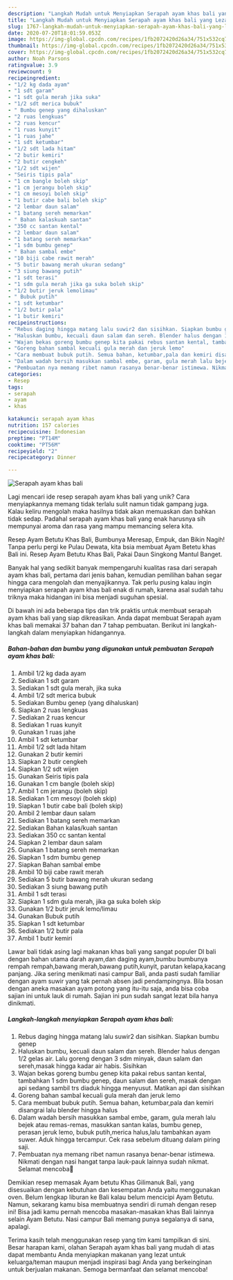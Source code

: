 ```yaml
---
description: "Langkah Mudah untuk Menyiapkan Serapah ayam khas bali yang Lezat"
title: "Langkah Mudah untuk Menyiapkan Serapah ayam khas bali yang Lezat"
slug: 1767-langkah-mudah-untuk-menyiapkan-serapah-ayam-khas-bali-yang-lezat
date: 2020-07-20T18:01:59.053Z
image: https://img-global.cpcdn.com/recipes/1fb2072420d26a34/751x532cq70/serapah-ayam-khas-bali-foto-resep-utama.jpg
thumbnail: https://img-global.cpcdn.com/recipes/1fb2072420d26a34/751x532cq70/serapah-ayam-khas-bali-foto-resep-utama.jpg
cover: https://img-global.cpcdn.com/recipes/1fb2072420d26a34/751x532cq70/serapah-ayam-khas-bali-foto-resep-utama.jpg
author: Noah Parsons
ratingvalue: 3.9
reviewcount: 9
recipeingredient:
- "1/2 kg dada ayam"
- "1 sdt garam"
- "1 sdt gula merah jika suka"
- "1/2 sdt merica bubuk"
- " Bumbu genep yang dihaluskan"
- "2 ruas lengkuas"
- "2 ruas kencur"
- "1 ruas kunyit"
- "1 ruas jahe"
- "1 sdt ketumbar"
- "1/2 sdt lada hitam"
- "2 butir kemiri"
- "2 butir cengkeh"
- "1/2 sdt wijen"
- "Seiris tipis pala"
- "1 cm bangle boleh skip"
- "1 cm jerangu boleh skip"
- "1 cm mesoyi boleh skip"
- "1 butir cabe bali boleh skip"
- "2 lembar daun salam"
- "1 batang sereh memarkan"
- " Bahan kalaskuah santan"
- "350 cc santan kental"
- "2 lembar daun salam"
- "1 batang sereh memarkan"
- "1 sdm bumbu genep"
- " Bahan sambal embe"
- "10 biji cabe rawit merah"
- "5 butir bawang merah ukuran sedang"
- "3 siung bawang putih"
- "1 sdt terasi"
- "1 sdm gula merah jika ga suka boleh skip"
- "1/2 butir jeruk lemolimau"
- " Bubuk putih"
- "1 sdt ketumbar"
- "1/2 butir pala"
- "1 butir kemiri"
recipeinstructions:
- "Rebus daging hingga matang lalu suwir2 dan sisihkan. Siapkan bumbu genep"
- "Haluskan bumbu, kecuali daun salam dan sereh. Blender halus dengan 1/2 gelas air. Lalu goreng dengan 3 sdm minyak, daun salam dan sereh,masak hingga kadar air habis. Sisihkan"
- "Wajan bekas goreng bumbu genep kita pakai rebus santan kental, tambahkan 1 sdm bumbu genep, daun salam dan sereh, masak dengan api sedang sambil trs diaduk hingga menyusut. Matikan api dan sisihkan"
- "Goreng bahan sambal kecuali gula merah dan jeruk lemo"
- "Cara membuat bubuk putih. Semua bahan, ketumbar,pala dan kemiri disangrai lalu blender hingga halus"
- "Dalam wadah bersih masukkan sambal embe, garam, gula merah lalu bejek atau remas-remas, masukkan santan kalas, bumbu genep, perasan jeruk lemo, bubuk putih,merica halus,lalu tambahkan ayam suwer. Aduk hingga tercampur. Cek rasa sebelum dituang dalam piring saji."
- "Pembuatan nya memang ribet namun rasanya benar-benar istimewa. Nikmati dengan nasi hangat tanpa lauk-pauk lainnya sudah nikmat. Selamat mencoba🤗"
categories:
- Resep
tags:
- serapah
- ayam
- khas

katakunci: serapah ayam khas 
nutrition: 157 calories
recipecuisine: Indonesian
preptime: "PT14M"
cooktime: "PT56M"
recipeyield: "2"
recipecategory: Dinner

---
```



![Serapah ayam khas bali](https://img-global.cpcdn.com/recipes/1fb2072420d26a34/751x532cq70/serapah-ayam-khas-bali-foto-resep-utama.jpg)

Lagi mencari ide resep serapah ayam khas bali yang unik? Cara menyiapkannya memang tidak terlalu sulit namun tidak gampang juga. Kalau keliru mengolah maka hasilnya tidak akan memuaskan dan bahkan tidak sedap. Padahal serapah ayam khas bali yang enak harusnya sih mempunyai aroma dan rasa yang mampu memancing selera kita.

Resep Ayam Betutu Khas Bali, Bumbunya Meresap, Empuk, dan Bikin Nagih! Tanpa perlu pergi ke Pulau Dewata, kita bsia membuat Ayam Betetu khas Bali ini. Resep Ayam Betutu Khas Bali, Pakai Daun Singkong Mantul Banget.

Banyak hal yang sedikit banyak mempengaruhi kualitas rasa dari serapah ayam khas bali, pertama dari jenis bahan, kemudian pemilihan bahan segar hingga cara mengolah dan menyajikannya. Tak perlu pusing kalau ingin menyiapkan serapah ayam khas bali enak di rumah, karena asal sudah tahu triknya maka hidangan ini bisa menjadi suguhan spesial.


Di bawah ini ada beberapa tips dan trik praktis untuk membuat serapah ayam khas bali yang siap dikreasikan. Anda dapat membuat Serapah ayam khas bali memakai 37 bahan dan 7 tahap pembuatan. Berikut ini langkah-langkah dalam menyiapkan hidangannya.

<!--inarticleads1-->

##### Bahan-bahan dan bumbu yang digunakan untuk pembuatan Serapah ayam khas bali:

1. Ambil 1/2 kg dada ayam
1. Sediakan 1 sdt garam
1. Sediakan 1 sdt gula merah, jika suka
1. Ambil 1/2 sdt merica bubuk
1. Sediakan  Bumbu genep (yang dihaluskan)
1. Siapkan 2 ruas lengkuas
1. Sediakan 2 ruas kencur
1. Sediakan 1 ruas kunyit
1. Gunakan 1 ruas jahe
1. Ambil 1 sdt ketumbar
1. Ambil 1/2 sdt lada hitam
1. Gunakan 2 butir kemiri
1. Siapkan 2 butir cengkeh
1. Siapkan 1/2 sdt wijen
1. Gunakan Seiris tipis pala
1. Gunakan 1 cm bangle (boleh skip)
1. Ambil 1 cm jerangu (boleh skip)
1. Sediakan 1 cm mesoyi (boleh skip)
1. Siapkan 1 butir cabe bali (boleh skip)
1. Ambil 2 lembar daun salam
1. Sediakan 1 batang sereh memarkan
1. Sediakan  Bahan kalas/kuah santan
1. Sediakan 350 cc santan kental
1. Siapkan 2 lembar daun salam
1. Gunakan 1 batang sereh memarkan
1. Siapkan 1 sdm bumbu genep
1. Siapkan  Bahan sambal embe
1. Ambil 10 biji cabe rawit merah
1. Sediakan 5 butir bawang merah ukuran sedang
1. Sediakan 3 siung bawang putih
1. Ambil 1 sdt terasi
1. Siapkan 1 sdm gula merah, jika ga suka boleh skip
1. Gunakan 1/2 butir jeruk lemo/limau
1. Gunakan  Bubuk putih
1. Siapkan 1 sdt ketumbar
1. Sediakan 1/2 butir pala
1. Ambil 1 butir kemiri


Lawar bali tidak asing lagi makanan khas bali yang sangat populer DI bali dengan bahan utama darah ayam,dan daging ayam,bumbu bumbunya rempah rempah,bawang merah,bawang putih,kunyit, parutan kelapa,kacang panjang. Jika sering menikmati nasi campur Bali, anda pasti sudah familiar dengan ayam suwir yang tak pernah absen jadi pendampingnya. Bila bosan dengan aneka masakan ayam potong yang itu-itu saja, anda bisa coba sajian ini untuk lauk di rumah. Sajian ini pun sudah sangat lezat bila hanya dinikmati. 

<!--inarticleads2-->

##### Langkah-langkah menyiapkan Serapah ayam khas bali:

1. Rebus daging hingga matang lalu suwir2 dan sisihkan. Siapkan bumbu genep
1. Haluskan bumbu, kecuali daun salam dan sereh. Blender halus dengan 1/2 gelas air. Lalu goreng dengan 3 sdm minyak, daun salam dan sereh,masak hingga kadar air habis. Sisihkan
1. Wajan bekas goreng bumbu genep kita pakai rebus santan kental, tambahkan 1 sdm bumbu genep, daun salam dan sereh, masak dengan api sedang sambil trs diaduk hingga menyusut. Matikan api dan sisihkan
1. Goreng bahan sambal kecuali gula merah dan jeruk lemo
1. Cara membuat bubuk putih. Semua bahan, ketumbar,pala dan kemiri disangrai lalu blender hingga halus
1. Dalam wadah bersih masukkan sambal embe, garam, gula merah lalu bejek atau remas-remas, masukkan santan kalas, bumbu genep, perasan jeruk lemo, bubuk putih,merica halus,lalu tambahkan ayam suwer. Aduk hingga tercampur. Cek rasa sebelum dituang dalam piring saji.
1. Pembuatan nya memang ribet namun rasanya benar-benar istimewa. Nikmati dengan nasi hangat tanpa lauk-pauk lainnya sudah nikmat. Selamat mencoba🤗


Demikian resep memasak Ayam betutu Khas Gilimanuk Bali, yang disesuaikan dengan kebutuhan dan kesempatan Anda yaitu menggunakan oven. Belum lengkap liburan ke Bali kalau belum mencicipi Ayam Betutu. Namun, sekarang kamu bisa membuatnya sendiri di rumah dengan resep ini! Bisa jadi kamu pernah mencoba masakan-masakan khas Bali lainnya selain Ayam Betutu. Nasi campur Bali memang punya segalanya di sana, apalagi. 

Terima kasih telah menggunakan resep yang tim kami tampilkan di sini. Besar harapan kami, olahan Serapah ayam khas bali yang mudah di atas dapat membantu Anda menyiapkan makanan yang lezat untuk keluarga/teman maupun menjadi inspirasi bagi Anda yang berkeinginan untuk berjualan makanan. Semoga bermanfaat dan selamat mencoba!
